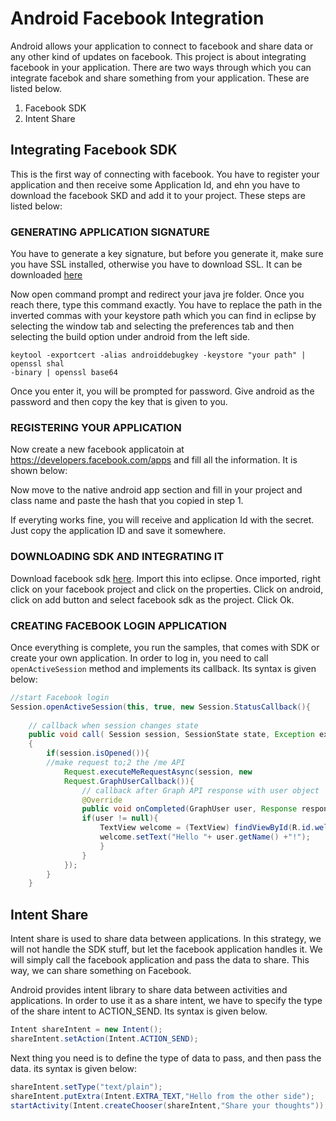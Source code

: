 # Android Facebook Integration

Android allows your application to connect to facebook and share data or any
other kind of updates on facebook. This project is about integrating facebook
in your application.
There are two ways through which you can integrate facebok and share something
from your application. These are listed below.

1. Facebook SDK
2. Intent Share

## Integrating Facebook SDK
This is the first way of connecting with facebook. You have to register your
application and then receive some Application Id, and ehn you have to download
the facebook SKD and add it to your project. These steps are listed below:

### GENERATING APPLICATION SIGNATURE

You have to generate a key signature, but before you generate it, make sure you
have SSL installed, otherwise you have to download SSL. It can be downloaded
[here](https://code.google.com/p/openssl-for-windows/downloads/detail?name=openssl-0.9.8k_WIN32.zip&can=2&q=)

Now open command prompt and redirect your java jre folder. Once you reach
there, type this command exactly. You have to replace the path in the inverted
commas with your keystore path which you can find in eclipse by selecting the
window tab and selecting the preferences tab and then selecting the build
option under android from the left side.

```
keytool -exportcert -alias androiddebugkey -keystore "your path" | openssl shal
-binary | openssl base64
```

Once you enter it, you will be prompted for password. Give android as the
password and then copy the key that is given to you.

### REGISTERING YOUR APPLICATION

Now create a new facebook applicatoin at https://developers.facebook.com/apps
and fill all the information. It is shown below:

Now move to the native android app section and fill in your project and class
name and paste the hash that you copied in step 1.

If everyting works fine, you will receive and application Id with the secret.
Just copy the application ID and save it somewhere.

### DOWNLOADING SDK AND INTEGRATING IT
Download facebook sdk [here](https://github.com/facebook/facebook-android-sdk).
Import this into eclipse. Once imported, right click on your facebook project
and click on the properties. Click on android, click on add button and select
facebook sdk as the project. Click Ok.

### CREATING FACEBOOK LOGIN APPLICATION
Once everything is complete, you run the samples, that comes with SDK or create
your own application. In order to log in, you need to call `openActiveSession`
method and implements its callback. Its syntax is given below:

```java
//start Facebook login
Session.openActiveSession(this, true, new Session.StatusCallback(){
    
    // callback when session changes state
    public void call( Session session, SessionState state, Exception exception)
    {
        if(session.isOpened()){
        //make request to;2 the /me API
            Request.executeMeRequestAsync(session, new
            Request.GraphUserCallback()){
                // callback after Graph API response with user object
                @Override
                public void onCompleted(GraphUser user, Response response){
                if(user != null){
                    TextView welcome = (TextView) findViewById(R.id.welcome);
                    welcome.setText("Hello "+ user.getName() +"!");
                    }
                }
            });
        }
    }
```
## Intent Share

Intent share is used to share data between applications. In this strategy, we
will not handle the SDK stuff, but let the facebook application handles it. We
will simply call the facebook application and pass the data to share. This way,
we can share something on Facebook.

Android provides intent library to share data between activities and
applications. In order to use it as a share intent, we have to specify the type
of the share intent to ACTION_SEND. Its syntax is given below.

```java
Intent shareIntent = new Intent();
shareIntent.setAction(Intent.ACTION_SEND);
```

Next thing you need is  to define the type of data to pass, and then pass the
data. its syntax is given below:

```java
shareIntent.setType("text/plain");
shareIntent.putExtra(Intent.EXTRA_TEXT,"Hello from the other side");
startActivity(Intent.createChooser(shareIntent,"Share your thoughts"));
```

